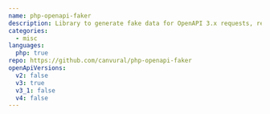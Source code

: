 ```yaml
---
name: php-openapi-faker
description: Library to generate fake data for OpenAPI 3.x requests, responses and schemas.
categories:
  - misc
languages:
  php: true
repo: https://github.com/canvural/php-openapi-faker
openApiVersions:
  v2: false
  v3: true
  v3_1: false
  v4: false
---
```

